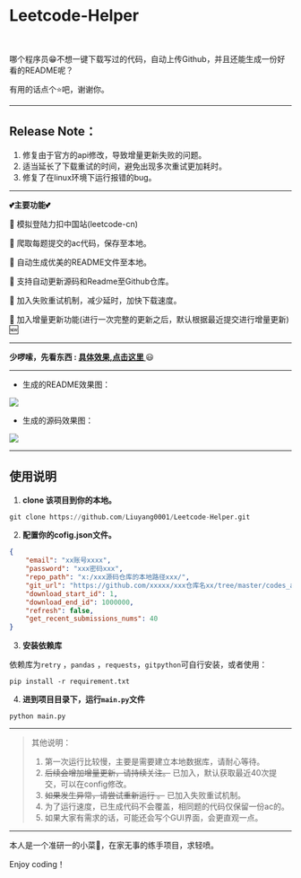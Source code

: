 # Leetcode-Helper 

<p> 
<img src="https://badgen.net/badge/Coder/Mr.Liu/red?icon=github" alt="">
<img src="https://badgen.net/badge/Python/3.7.6/yellow?" alt="">
<img src="https://badgen.net/badge/pandas/1.0.1/green?" alt="">
<img src="https://badgen.net/badge/requests/2.22.0/blue?" alt="">
</p>



哪个程序员😁不想一键下载写过的代码，自动上传Github，并且还能生成一份好看的README呢？

有用的话点个⭐吧，谢谢你。


<hr>

## Release Note：

1. 修复由于官方的api修改，导致增量更新失败的问题。
2. 适当延长了下载重试的时间，避免出现多次重试更加耗时。
3. 修复了在linux环境下运行报错的bug。

<hr>

**💕主要功能💕**

🍉 模拟登陆力扣中国站(leetcode-cn)

🍉 爬取每题提交的ac代码，保存至本地。

🍉 自动生成优美的README文件至本地。

🍉 支持自动更新源码和Readme至Github仓库。 

🍉 加入失败重试机制，减少延时，加快下载速度。

🍉 加入增量更新功能(进行一次完整的更新之后，默认根据最近提交进行增量更新) 🆕



<hr>


**少啰嗦，先看东西 :   [具体效果,点击这里 ](https://github.com/Liuyang0001/LeetCode_By_Python)** 😃 

<hr>



- 生成的README效果图：

![](https://gitee.com/liuyang0001/blogimage/raw/master/img/20200613133201.png)



- 生成的源码效果图：

![](https://gitee.com/liuyang0001/blogimage/raw/master/img/20200619174224.png)



<hr>

## 使用说明

1. **clone 该项目到你的本地。**

```python
git clone https://github.com/Liuyang0001/Leetcode-Helper.git
```

2. **配置你的cofig.json文件。**

```json
{
    "email": "xx账号xxxx",
    "password": "xxx密码xxx",
    "repo_path": "x:/xxx源码仓库的本地路径xxx/",
    "git_url": "https://github.com/xxxxx/xxx仓库名xx/tree/master/codes_auto/",
    "download_start_id": 1, 
    "download_end_id": 1000000,
    "refresh": false,
    "get_recent_submissions_nums": 40
}
```

3. **安装依赖库**

依赖库为`retry` ，`pandas` ，`requests`，`gitpython`可自行安装，或者使用：

```
pip install -r requirement.txt
```

4. **进到项目目录下，运行`main.py`文件**

```
python main.py
```



<hr>

> 其他说明：
>
> 1. 第一次运行比较慢，主要是需要建立本地数据库，请耐心等待。
> 2. ~~后续会增加增量更新，请持续关注。~~ 已加入，默认获取最近40次提交，可以在config修改。
> 3. ~~如果发生异常，请尝试重新运行 。~~   已加入失败重试机制。
> 4. 为了运行速度，已生成代码不会覆盖，相同题的代码仅保留一份ac的。
> 5. 如果大家有需求的话，可能还会写个GUI界面，会更直观一点。


<hr>


本人是一个准研一的小菜🐔，在家无事的练手项目，求轻喷。

Enjoy coding！


